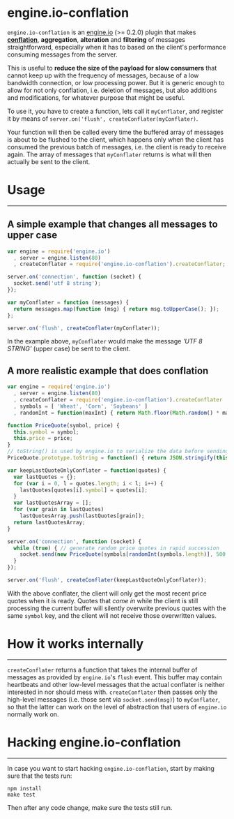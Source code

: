 engine.io-conflation
====================

`engine.io-conflation` is an [engine.io](https://github.com/LearnBoost/engine.io) (>= 0.2.0) plugin that makes **[conflation](http://magmasystems.blogspot.jp/2006/08/conflation.html)**, **aggregation**, **alteration** and **filtering** of messages straightforward, especially when it has to based on the client's performance consuming messages from the server.

This is useful to **reduce the size of the payload for slow consumers** that cannot keep up with the frequency of messages, because of a low bandwidth connection, or low processing power. But it is generic enough to allow for not only conflation, i.e. deletion of messages, but also additions and modifications, for whatever purpose that might be useful.

To use it, you have to create a function, lets call it `myConflater`, and register it by means of `server.on('flush', createConflater(myConflater)`.

Your function will then be called every time the buffered array of messages is about to be flushed to the client, which happens only when the client has consumed the previous batch of messages, i.e. the client is ready to receive again. The array of messages that `myConflater` returns is what will then actually be sent to the client.

# Usage #
---------

## A simple example that changes all messages to upper case ##

```js
var engine = require('engine.io')
  , server = engine.listen(80)
  , createConflater = require('engine.io-conflation').createConflater;

server.on('connection', function (socket) {
  socket.send('utf 8 string');
});

var myConflater = function (messages) {
  return messages.map(function (msg) { return msg.toUpperCase(); });
};

server.on('flush', createConflater(myConflater));

```

In the example above, `myConflater` would make the message *'UTF 8 STRING'* (upper case) be sent to the client.

## A more realistic example that does conflation ##
```js
var engine = require('engine.io')
  , server = engine.listen(80)
  , createConflater = require('engine.io-conflation').createConflater
  , symbols = [ 'Wheat', 'Corn', 'Soybeans' ]
  , randomInt = function(maxInt) { return Math.floor(Math.random() * maxInt); }

function PriceQuote(symbol, price) {
  this.symbol = symbol;
  this.price = price;
}
// toString() is used by engine.io to serialize the data before sending it
PriceQuote.prototype.toString = function() { return JSON.stringify(this); }

var keepLastQuoteOnlyConflater = function(quotes) {
  var lastQuotes = {};
  for (var i = 0, l = quotes.length; i < l; i++) {
    lastQuotes[quotes[i].symbol] = quotes[i];
  }
  var lastQuotesArray = [];
  for (var grain in lastQuotes)
    lastQuotesArray.push(lastQuotes[grain]);
  return lastQuotesArray;
}

server.on('connection', function (socket) {
  while (true) { // generate random price quotes in rapid succession
    socket.send(new PriceQuote(symbols[randomInt(symbols.length)], 500 + randomInt(50)));
  }
});

server.on('flush', createConflater(keepLastQuoteOnlyConflater));

```

With the above conflater, the client will only get the most recent price quotes when it is ready. Quotes that *come in* while the client is still processing the current buffer will silently overwrite previous quotes with the same `symbol` key, and the client will not receive those overwritten values.

# How it works internally #
---------------------------

`createConflater` returns a function that takes the internal buffer of messages as provided by `engine.io`'s `flush` event. This buffer may contain heartbeats and other low-level messages that the actual conflater is neither interested in nor should mess with. `createConflater` then passes only the high-level messages (i.e. those sent via `socket.send(msg)`) to `myConflater`, so that the latter can work on the level of abstraction that users of `engine.io` normally work on.


# Hacking engine.io-conflation #
--------------------------------

In case you want to start hacking `engine.io-conflation`, start by making sure that the tests run:

```
npm install
make test
```

Then after any code change, make sure the tests still run.